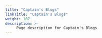 ```yaml
---
title: "Captain's Blogs"
linkTitle: "Captain's Blogs"
weight: 107
description: >-
     Page description for Captain's Blogs
---
```


